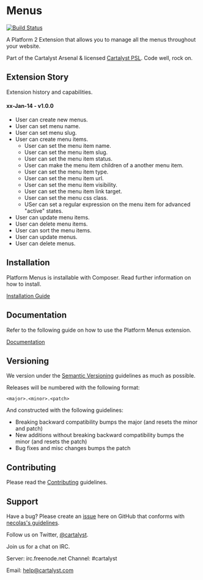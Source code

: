 # Menus

[![Build Status](http://ci.cartalyst.com/build-status/svg/45)](http://ci.cartalyst.com/build-status/view/45)

A Platform 2 Extension that allows you to manage all the menus throughout your website.

Part of the Cartalyst Arsenal & licensed [Cartalyst PSL](LICENSE). Code well, rock on.

## Extension Story

Extension history and capabilities.

#### xx-Jan-14 - v1.0.0

- User can create new menus.
- User can set menu name.
- User can set menu slug.
- User can create menu items.
	- User can set the menu item name.
	- User can set the menu item slug.
	- User can set the menu item status.
	- User can make the menu item children of a another menu item.
	- User can set the menu item type.
	- User can set the menu item url.
	- User can set the menu item visibility.
	- User can set the menu item link target.
	- User can set the menu css class.
	- USer can set a regular expression on the menu item for advanced "active" states.
- User can update menu items.
- User can delete menu items.
- User can sort the menu items.
- User can update menus.
- User can delete menus.

## Installation

Platform Menus is installable with Composer. Read further information on how to install.

[Installation Guide](https://cartalyst.com/manual/platform-menus/1.0#installation)

## Documentation

Refer to the following guide on how to use the Platform Menus extension.

[Documentation](https://cartalyst.com/manual/platform-menus/1.0)

## Versioning

We version under the [Semantic Versioning](http://semver.org/) guidelines as much as possible.

Releases will be numbered with the following format:

`<major>.<minor>.<patch>`

And constructed with the following guidelines:

* Breaking backward compatibility bumps the major (and resets the minor and patch)
* New additions without breaking backward compatibility bumps the minor (and resets the patch)
* Bug fixes and misc changes bumps the patch

## Contributing

Please read the [Contributing](contributing.md) guidelines.

## Support

Have a bug? Please create an [issue](https://github.com/cartalyst/platform-menus/issues) here on GitHub that conforms with [necolas's guidelines](https://github.com/necolas/issue-guidelines).

Follow us on Twitter, [@cartalyst](http://twitter.com/cartalyst).

Join us for a chat on IRC.

Server: irc.freenode.net
Channel: #cartalyst

Email: help@cartalyst.com
